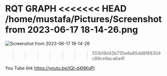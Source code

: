RQT GRAPH
<<<<<<< HEAD
/home/mustafa/Pictures/Screenshot from 2023-06-17 18-14-26.png
=======

![Screenshot from 2023-06-17 18-14-26](https://github.com/nimbusmustafa/my_private/assets/117943931/8d2643b4-33eb-4c18-9214-2cc33fc30f79)
>>>>>>> 551b19d42b735e8a85dd8f88304c89ce9aca6a4f

You Tube link
https://youtu.be/tQI-d4NKqPI
